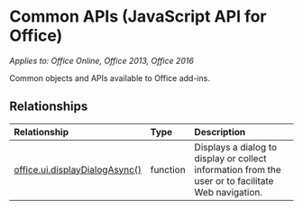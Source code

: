 # Common APIs (JavaScript API for Office)

_Applies to: Office Online, Office 2013, Office 2016_

Common objects and APIs available to Office add-ins.

## Relationships
| Relationship | Type	|Description|
|:---------------|:--------|:----------|
|[office.ui.displayDialogAsync()](office/ui/officeui.md)|function|Displays a dialog to display or collect information from the user or to facilitate Web navigation.|

